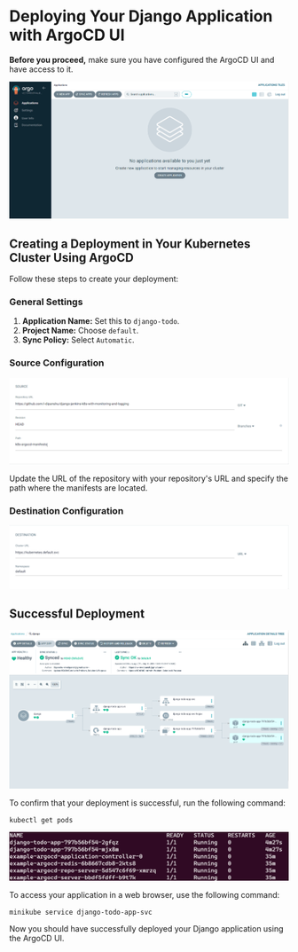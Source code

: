 # Deploying Your Django Application with ArgoCD UI

**Before you proceed,** make sure you have configured the ArgoCD UI and have access to it.

![ArgoCD UI](./../images/argo-ui.png)

## Creating a Deployment in Your Kubernetes Cluster Using ArgoCD

Follow these steps to create your deployment:

### General Settings
1. **Application Name:** Set this to `django-todo`.
2. **Project Name:** Choose `default`.
3. **Sync Policy:** Select `Automatic`.

### Source Configuration
![ArgoCD Source](./../images/argocd-1.png)

Update the URL of the repository with your repository's URL and specify the path where the manifests are located.

### Destination Configuration
![ArgoCD Destination](./../images/argocd-2.png)

## Successful Deployment
![ArgoCD Successful Deployment](./../images/argocd-3.png)

To confirm that your deployment is successful, run the following command:

```shell
kubectl get pods
```

![ArgoCD Pods](./../images/argocd-4.png)

To access your application in a web browser, use the following command:

```shell
minikube service django-todo-app-svc
```

Now you should have successfully deployed your Django application using the ArgoCD UI.